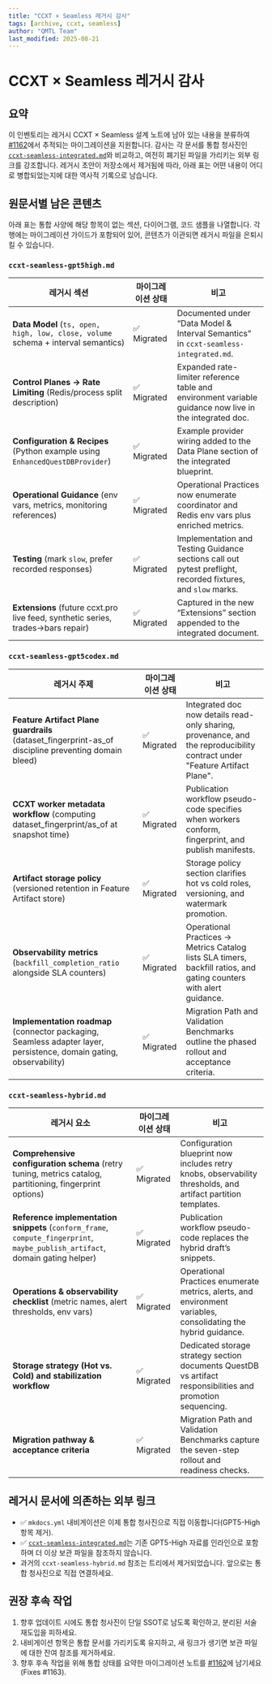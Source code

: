 ```yaml
---
title: "CCXT × Seamless 레거시 감사"
tags: [archive, ccxt, seamless]
author: "QMTL Team"
last_modified: 2025-08-21
---
```


# CCXT × Seamless 레거시 감사

## 요약
이 인벤토리는 레거시 CCXT × Seamless 설계 노트에 남아 있는 내용을 분류하여
[#1162](https://github.com/hyophyop/qmtl/issues/1162)에서 추적되는 마이그레이션을 지원합니다.
감사는 각 문서를 통합 청사진인 [`ccxt-seamless-integrated.md`](../architecture/ccxt-seamless-integrated.md)와 비교하고,
여전히 폐기된 파일을 가리키는 외부 링크를 강조합니다. 레거시 초안이 저장소에서 제거됨에 따라,
아래 표는 어떤 내용이 어디로 병합되었는지에 대한 역사적 기록으로 남습니다.

## 원문서별 남은 콘텐츠
아래 표는 통합 사양에 해당 항목이 없는 섹션, 다이어그램, 코드 샘플을 나열합니다.
각 행에는 마이그레이션 가이드가 포함되어 있어, 콘텐츠가 이관되면 레거시 파일을 은퇴시킬 수 있습니다.

### `ccxt-seamless-gpt5high.md`

| 레거시 섹션 | 마이그레이션 상태 | 비고 |
| --- | --- | --- |
| **Data Model** (`ts, open, high, low, close, volume` schema + interval semantics) | ✅ Migrated | Documented under “Data Model & Interval Semantics” in `ccxt-seamless-integrated.md`. |
| **Control Planes → Rate Limiting** (Redis/process split description) | ✅ Migrated | Expanded rate-limiter reference table and environment variable guidance now live in the integrated doc. |
| **Configuration & Recipes** (Python example using `EnhancedQuestDBProvider`) | ✅ Migrated | Example provider wiring added to the Data Plane section of the integrated blueprint. |
| **Operational Guidance** (env vars, metrics, monitoring references) | ✅ Migrated | Operational Practices now enumerate coordinator and Redis env vars plus enriched metrics. |
| **Testing** (mark `slow`, prefer recorded responses) | ✅ Migrated | Implementation and Testing Guidance sections call out pytest preflight, recorded fixtures, and `slow` marks. |
| **Extensions** (future ccxt.pro live feed, synthetic series, trades→bars repair) | ✅ Migrated | Captured in the new “Extensions” section appended to the integrated document. |

### `ccxt-seamless-gpt5codex.md`

| 레거시 주제 | 마이그레이션 상태 | 비고 |
| --- | --- | --- |
| **Feature Artifact Plane guardrails** (dataset_fingerprint-as_of discipline preventing domain bleed) | ✅ Migrated | Integrated doc now details read-only sharing, provenance, and the reproducibility contract under "Feature Artifact Plane". |
| **CCXT worker metadata workflow** (computing dataset_fingerprint/as_of at snapshot time) | ✅ Migrated | Publication workflow pseudo-code specifies when workers conform, fingerprint, and publish manifests. |
| **Artifact storage policy** (versioned retention in Feature Artifact store) | ✅ Migrated | Storage policy section clarifies hot vs cold roles, versioning, and watermark promotion. |
| **Observability metrics** (`backfill_completion_ratio` alongside SLA counters) | ✅ Migrated | Operational Practices → Metrics Catalog lists SLA timers, backfill ratios, and gating counters with alert guidance. |
| **Implementation roadmap** (connector packaging, Seamless adapter layer, persistence, domain gating, observability) | ✅ Migrated | Migration Path and Validation Benchmarks outline the phased rollout and acceptance criteria. |

### `ccxt-seamless-hybrid.md`

| 레거시 요소 | 마이그레이션 상태 | 비고 |
| --- | --- | --- |
| **Comprehensive configuration schema** (retry tuning, metrics catalog, partitioning, fingerprint options) | ✅ Migrated | Configuration blueprint now includes retry knobs, observability thresholds, and artifact partition templates. |
| **Reference implementation snippets** (`conform_frame`, `compute_fingerprint`, `maybe_publish_artifact`, domain gating helper) | ✅ Migrated | Publication workflow pseudo-code replaces the hybrid draft’s snippets. |
| **Operations & observability checklist** (metric names, alert thresholds, env vars) | ✅ Migrated | Operational Practices enumerate metrics, alerts, and environment variables, consolidating the hybrid guidance. |
| **Storage strategy (Hot vs. Cold) and stabilization workflow** | ✅ Migrated | Dedicated storage strategy section documents QuestDB vs artifact responsibilities and promotion sequencing. |
| **Migration pathway & acceptance criteria** | ✅ Migrated | Migration Path and Validation Benchmarks capture the seven-step rollout and readiness checks. |

## 레거시 문서에 의존하는 외부 링크
- ✅ `mkdocs.yml` 내비게이션은 이제 통합 청사진으로 직접 이동합니다(GPT5-High 항목 제거).
- ✅ [`ccxt-seamless-integrated.md`](../architecture/ccxt-seamless-integrated.md)는 기존 GPT5-High 자료를 인라인으로 포함하며 더 이상 보관 파일을 참조하지 않습니다.
- 과거의 `ccxt-seamless-hybrid.md` 참조는 트리에서 제거되었습니다. 앞으로는 통합 청사진으로 직접 연결하세요.

## 권장 후속 작업
1. 향후 업데이트 시에도 통합 청사진이 단일 SSOT로 남도록 확인하고, 분리된 서술 재도입을 피하세요.
2. 내비게이션 항목은 통합 문서를 가리키도록 유지하고, 새 링크가 생기면 보관 파일에 대한 잔여 참조를 제거하세요.
3. 향후 후속 작업을 위해 통합 상태를 요약한 마이그레이션 노트를 [#1162](https://github.com/hyophyop/qmtl/issues/1162)에 남기세요(Fixes #1163).
